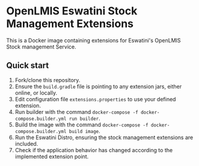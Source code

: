 # OpenLMIS Eswatini Stock Management Extensions
This is a Docker image containing extensions for Eswatini's OpenLMIS Stock management Service.

## Quick start
1. Fork/clone this repository.
2. Ensure the `build.gradle` file is pointing to any extension jars, either online, or locally.
3. Edit configuration file `extensions.properties` to use your defined extension.
4. Run builder with the command `docker-compose -f docker-compose.builder.yml run builder`.
5. Build the image with the command `docker-compose -f docker-compose.builder.yml build image`.
6. Run the Eswatini Distro, ensuring the stock management extensions are included.
7. Check if the application behavior has changed according to the implemented extension point. 

